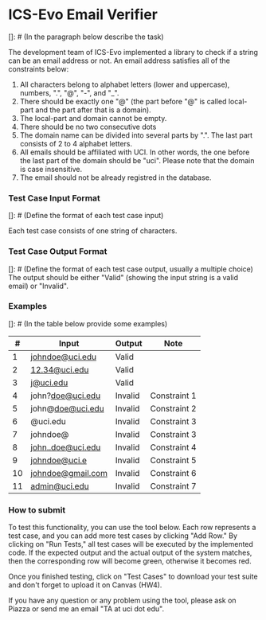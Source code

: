 # ICS-Evo Email Verifier

[]: # (In the paragraph below describe the task)

The development team of ICS-Evo implemented a library to check if a string can be an email address or not. An email address satisfies all of the constraints below:

1. All characters belong to alphabet letters (lower and uppercase), numbers, ".", "@", "-", and "_".
2. There should be exactly one "@" (the part before "@" is called local-part and the part after that is a domain).
3. The local-part and domain cannot be empty.
4. There should be no two consecutive dots
5. The domain name can be divided into several parts by ".". The last part consists of 2 to 4 alphabet letters.
6. All emails should be affiliated with UCI. In other words, the one before the last part of the domain should be "uci". Please note that the domain is case insensitive.
7. The email should not be already registred in the database.


### Test Case Input Format
[]: # (Define the format of each test case input)

Each test case consists of one string of characters.

### Test Case Output Format
[]: # (Define the format of each test case output, usually a multiple choice)
The output should be either "Valid" (showing the input string is a valid email) or "Invalid".


### Examples
[]: # (In the table below provide some examples)

| # | Input | Output | Note |
|---|-------|--------|------|
| 1 |johndoe@uci.edu| Valid |      |
| 2 |12.34@uci.edu| Valid |      |
| 3 |j@uci.edu| Valid||
| 4 |john?doe@uci.edu| Invalid | Constraint 1 |
| 5 |john@doe@uci.edu| Invalid | Constraint 2 |
| 6 |@uci.edu| Invalid | Constraint 3 |
| 7 |johndoe@| Invalid | Constraint 3 |
| 8 |john..doe@uci.edu| Invalid | Constraint 4 |
| 9 |johndoe@uci.e| Invalid | Constraint 5 |
| 10 |johndoe@gmail.com| Invalid | Constraint 6 |
| 11 |admin@uci.edu| Invalid | Constraint 7 |


### How to submit

To test this functionality, you can use the tool below. Each row represents a test case, and you can add more test cases by clicking "Add Row." By clicking on "Run Tests," all test cases will be executed by the implemented code. If the expected output and the actual output of the system matches, then the corresponding row will become green, otherwise it becomes red.

Once you finished testing, click on "Test Cases" to download your test suite and don't forget to upload it on Canvas (HW4).

If you have any question or any problem using the tool, please ask on Piazza or send me an email "TA at uci dot edu".



